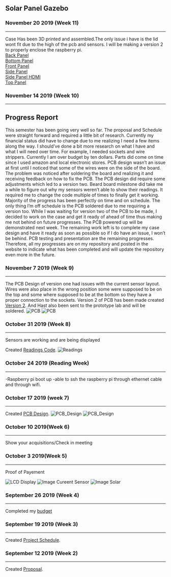 Solar Panel Gazebo
---------------
### November 20 2019 (Week 11)
-----------------
Case Has been 3D printed and assembled.The only issue i have is the lid wont fit due to the high of the pcb and sensors. I will be making a version 2 to properly enclose the raspberry pi.\
[Back Panel](Raspberry%20pi%20case/back_panel_SD.stl)\
[Bottom Panel](Raspberry%20pi%20case/bottom_panel.stl)\
[Front Panel](Raspberry%20pi%20case/front_panel_USB.stl)\
[Side Panel](Raspberry%20pi%20case/side_panel_GPIO_updated.stl)\
[Side Panel HDMI](Raspberry%20pi%20case/side_panel_HDMI.stl)\
[Top Panel](Raspberry%20pi%20case/top_panel.stl)
### November 14 2019 (Week 10)
-----------------

Progress Report
-----
This semester has been going very well so far. The proposal and Schedule were straight forward and required a little bit of research. Currently my financial status did have to change due to me realizing I need a few items along the way. I should’ve done a bit more research on what I have and what I will need over time. For example, I needed sockets and wire strippers. Currently I am over budget by ten dollars. Parts did come on time since I used amazon and local electronic stores. PCB design wasn’t an issue at first until I noticed that some of the wires were on the side of the board. The problem was noticed after soldering the board and realizing it and receiving feedback on how to fix the PCB. The PCB design did require some adjustments which led to a version two. Beard board milestone did take me a while to figure out why my sensors weren’t able to show their readings. It required me to change the code multiple of times to finally get it working. Majority of the progress has been perfectly on time and on schedule. The only thing I’m off schedule is the PCB soldered due to me requiring a version too. While I was waiting for version two of the PCB to be made, I decided to work on the case and get it ready of ahead of time thus making me not behind on future progresses. The PCB powered up will be demonstrated next week. The remaining work left is to complete my case design and have it ready as soon as possible so if I do have an issue, I won’t be behind. PCB testing and presentation are the remaining progresses. Therefore, all my progresses are on my repository and posted in the website to indicate what has been completed and will update the repository even more in the future.

### November 7 2019 (Week 9)
-----------------
The PCB Design of version one had issues with the current sensor layout. Wires were also place in the wrong position some were supposed to be on the top and some where supposed to be at the bottom so they have a proper connection to the sockets.
Version 2 of PCB has been made created [Version 2](Electronics/Version%202). And Hast also been sent to the prototype lab and will be soldered.
![PCB](image/PCB_BottomViewV1.jpg)
![PCB](image/PCB_TopViewV1.jpg)

### October 31 2019 (Week 8)
-----------------
Sensors are working and are being displayed

Created [Readings Code](Code/simpletest.py).
![Readings](/image/Readings.png)

### October 24 2019 (Reading Week)
-----------------
-Raspberry pi boot up
-able to ssh the raspberry pi through ethernet cable and through wifi.

### October 17 2019 (week 7)
------------
Created [PCB Design](https://github.com/E-Hajj/Ahmad/tree/master/Electronics).
![PCB_Design](Electronics/Version%201/Current_ADC_PCB.png)
![PCB_Design](Electronics/Version%201/Current_ADC_Bread.png)
### October 10 2019(Week 6)
--------------------------
Show your acquisitions/Check in meeting

### October 3 2019(Week 5)
-------------------
Proof of Payement 

![LCD Display](/image/LCD_Display.png)
![Image Cureent Sensor](image/Current%20Sensor.png)
![Image Solar](image/Solar.PNG)


### September 26 2019 (Week 4)
--------------------
Completed my [budget](documentation/Budget.pdf)


### September 19 2019 (Week 3)
----------------------------
Created [Project Schedule](documentation/ProjectSchedule.pdf).

### September 12 2019 (Week 2)
---------------------------
Created [Proposal](documentation/AhmadEl-HajjCENG317As1.pdf).



